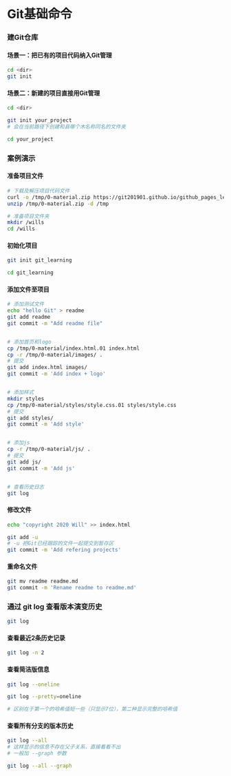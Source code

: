 # Git基础命令

### 建Git仓库

#### 场景一：把已有的项目代码纳入Git管理

```bash
cd <dir>
git init
```

#### 场景二：新建的项目直接用Git管理

```bash
cd <dir>

git init your_project
# 会在当前路径下创建和县哪个木名称同名的文件夹

cd your_project
```



### 案例演示

#### 准备项目文件

```bash
# 下载及解压项目代码文件
curl -o /tmp/0-material.zip https://git201901.github.io/github_pages_learning/docs/0-material.zip
unzip /tmp/0-material.zip -d /tmp

# 准备项目文件夹
mkdir /wills
cd /wills
```

#### 初始化项目

```bash
git init git_learning

cd git_learning
```

#### 添加文件至项目

```bash
# 添加测试文件
echo "hello Git" > readme
git add readme
git commit -m "Add readme file"


# 添加首页和logo
cp /tmp/0-material/index.html.01 index.html
cp -r /tmp/0-material/images/ .
# 提交
git add index.html images/
git commit -m 'Add index + logo'


# 添加样式
mkdir styles
cp /tmp/0-material/styles/style.css.01 styles/style.css
# 提交
git add styles/
git commit -m 'Add style'


# 添加js
cp -r /tmp/0-material/js/ .
# 提交
git add js/
git commit -m 'Add js'


# 查看历史日志
git log
```

#### 修改文件

```bash
echo "copyright 2020 Will" >> index.html

git add -u
# -u 把Git已经跟踪的文件一起提交到暂存区
git commit -m 'Add refering projects'
```

#### 重命名文件

```bash
git mv readme readme.md
git commit -m 'Rename readme to readme.md'
```



### 通过 git log 查看版本演变历史

```bash
git log 
```

#### 查看最近2条历史记录

```bash
git log -n 2
```

#### 查看简洁版信息

```bash
git log --oneline

git log --pretty=oneline

# 区别在于第一个的哈希值短一些（只显示7位），第二种显示完整的哈希值
```

#### 查看所有分支的版本历史

```bash
git log --all
# 这样显示的信息不存在父子关系，直接看看不出
# 一般加 --graph 参数

git log --all --graph
```

